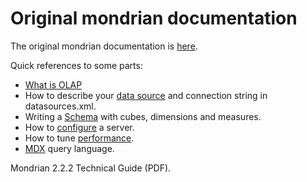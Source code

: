 Original mondrian documentation
============

The original mondrian documentation is [here](https://mondrian.pentaho.com/documentation/olap.php).

Quick references to some parts:
* [What is OLAP](https://mondrian.pentaho.com/documentation/olap.php)
* How to describe your [data source](https://mondrian.pentaho.com/documentation/installation.php#5_How_to_configure_Mondrian_as_an_XMLA_provider) and connection string in datasources.xml.
* Writing a [Schema](https://mondrian.pentaho.com/documentation/schema.php) with cubes, dimensions and measures.
* How to [configure](https://mondrian.pentaho.com/documentation/configuration.php) a server.
* How to tune [performance](https://mondrian.pentaho.com/documentation/performance.php).  
* [MDX](https://mondrian.pentaho.com/documentation/mdx.php) query language.

Mondrian 2.2.2 Technical Guide (PDF).
